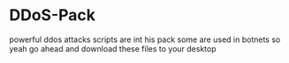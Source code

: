 # DDoS-Pack
powerful ddos attacks scripts are int his pack some are used in botnets so yeah go ahead and download these files to your desktop
